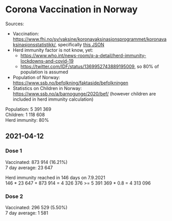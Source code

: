 # Corona Vaccination in Norway

Sources:

- Vaccination: <https://www.fhi.no/sv/vaksine/koronavaksinasjonsprogrammet/koronavaksinasjonsstatistikk/>, specifically [this JSON](https://www.fhi.no/api/chartdata/api/99119)
- Herd immunity factor is not know, yet:
  - <https://www.who.int/news-room/q-a-detail/herd-immunity-lockdowns-and-covid-19>
  - <https://twitter.com/IDF/status/1369952743889195009>, so 80% of population is assumed
- Population of Norway: <https://www.ssb.no/befolkning/faktaside/befolkningen>
- Statistics on Children in Norway: https://www.ssb.no/a/barnogunge/2020/bef/ (however children are included in herd immunity calculation)

Population: 5 391 369  
Children: 1 118 608  
Herd immunity: 80%  

## 2021-04-12

### Dose 1

Vaccinated: 873 914 (16.21%)  
7 day average: 23 647

Herd immunity reached in 146 days on 7.9.2021  
146 * 23 647 + 873 914 = 4 326 376 >= 5 391 369 * 0.8 = 4 313 096

### Dose 2

Vaccinated: 296 529 (5.50%)  
7 day average: 1 581


